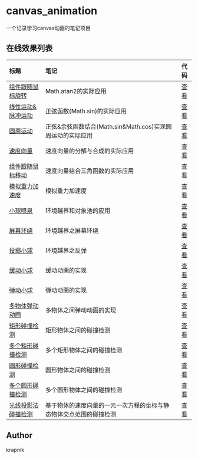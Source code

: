 # canvas_animation

一个记录学习canvas动画的笔记项目

## 在线效果列表

[placeholder]:p

| 标题 | 笔记 | 代码 |
|:-------- |:-------- |:--------:|
| [组件跟随鼠标旋转](https://krapnikkk.github.io/canvas_animation/demo/rotateArrow.html) | Math.atan2的实际应用 | [查看](./demo/rotateArrow.html) |
| [线性运动&脉冲运动](https://krapnikkk.github.io/canvas_animation/demo/sineMotion.html) | 正弦函数(Math.sin)的实际应用 | [查看](./demo/sineMotion.html) |
| [圆周运动](https://krapnikkk.github.io/canvas_animation/demo/circleMotion.html) | 正弦&余弦函数结合(Math.sin&Math.cos)实现圆周运动的实际应用 | [查看](./demo/circleMotion.html) |
| [速度向量](https://krapnikkk.github.io/canvas_animation/demo/velocityVector.html) | 速度向量的分解与合成的实际应用 | [查看](./demo/velocityVector.html) |
| [组件跟随鼠标移动](https://krapnikkk.github.io/canvas_animation/demo/moveArrow.html) | 速度向量结合三角函数的实际应用 | [查看](./demo/moveArrow.html) |
| [模拟重力加速度](https://krapnikkk.github.io/canvas_animation/demo/gravity.html) | 模拟重力加速度 | [查看](./demo/gravity.html) |
| [小球喷泉](https://krapnikkk.github.io/canvas_animation/demo/fountain.html) | 环境越界和对象池的应用 | [查看](./demo/fountain.html) |
| [屏幕环绕](https://krapnikkk.github.io/canvas_animation/demo/surround.html) | 环境越界之屏幕环绕 | [查看](./demo/surround.html) |
| [投掷小球](https://krapnikkk.github.io/canvas_animation/demo/throwBall.html) | 环境越界之反弹 | [查看](./demo/throwBall.html) |
| [缓动小球](https://krapnikkk.github.io/canvas_animation/demo/easingBall.html) | 缓动动画的实现 | [查看](./demo/easingBall.html) |
| [弹动小球](https://krapnikkk.github.io/canvas_animation/demo/springBall.html) | 弹动动画的实现 | [查看](./demo/springBall.html) |
| [多物体弹动动画](https://krapnikkk.github.io/canvas_animation/demo/multipleSpringBall.html) | 多物体之间弹动动画的实现 | [查看](./demo/multipleSpringBall.html) |
| [矩形碰撞检测](https://krapnikkk.github.io/canvas_animation/demo/rectTest.html) | 矩形物体之间的碰撞检测 | [查看](./demo/rectTest.html) |
| [多个矩形碰撞检测](https://krapnikkk.github.io/canvas_animation/demo/multiRectTest.html) | 多个矩形物体之间的碰撞检测 | [查看](./demo/multiRectTest.html) |
| [圆形碰撞检测](https://krapnikkk.github.io/canvas_animation/demo/ballTest.html) | 圆形物体之间的碰撞检测 | [查看](./demo/ballTest.html) |
| [多个圆形碰撞检测](https://krapnikkk.github.io/canvas_animation/demo/ballsHitTest.html) | 多个圆形物体之间的碰撞检测 | [查看](./demo/ballsHitTest.html) |
| [光线投影法碰撞检测](https://krapnikkk.github.io/canvas_animation/demo/lightProjection.html) | 基于物体的速度向量的一元一次方程的坐标与静态物体交点范围的碰撞检测 | [查看](./demo/lightProjection.html) |


[/placeholder]:p

## Author
krapnik

